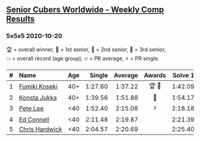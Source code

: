 <style>table {white-space: nowrap;}</style>

## [Senior Cubers Worldwide - Weekly Comp Results](/scw-comp/results/)
### 5x5x5 2020-10-20

<span style="white-space: nowrap;">🏆 = overall winner</span>, <span style="white-space: nowrap;">🥇 = 1st senior</span>, <span style="white-space: nowrap;">🥈 = 2nd senior</span>, <span style="white-space: nowrap;">🥉 = 3rd senior</span>, <span style="white-space: nowrap;">💥 = overall record (age group)</span>, <span style="white-space: nowrap;">🔥 = PR average</span>, <span style="white-space: nowrap;">⚡ = PR single</span>.

| # | Name | Age | Single | Average | Awards | Solve 1 | Solve 2 | Solve 3 | Solve 4 | Solve 5 | Video |
| :--: | :-- | :--: | --: | --: | :--: | --: | --: | --: | --: | --: | :-- |
| 1 | [Fumiki Koseki](../../persons/fumiki_koseki/555.md) | 40+ | 1:27.60 | 1:37.22 | 🏆 🥇 | 1:42.09 | 1:48.15 | 1:41.74 | 1:27.60 | 1:27.82 | [Desktop](https://www.facebook.com/events/758279974902955/permalink/763865947677691) / [Mobile](https://m.facebook.com/events/758279974902955?view=permalink&id=763865947677691) |
| 2 | [Konsta Jukka](../../persons/konsta_jukka/555.md) | 40+ | 1:39.56 | 1:51.88 | 🥈 | 1:54.17 | 1:43.35 | 1:39.56 | 2:07.17 | 1:58.11 | [Desktop](https://www.facebook.com/events/758279974902955/permalink/762014704529482) / [Mobile](https://m.facebook.com/events/758279974902955?view=permalink&id=762014704529482) |
| 3 | [Pete Lee](../../persons/pete_lee/555.md) | <40 | 1:52.40 | 2:15.08 | ⚡ | 2:18.18 | 1:52.40 | 2:37.67 | 2:18.72 | 2:08.35 | [Desktop](https://www.facebook.com/events/758279974902955/permalink/762981981099421) / [Mobile](https://m.facebook.com/events/758279974902955?view=permalink&id=762981981099421) |
| 4 | [Ed Connell](../../persons/ed_connell/555.md) | <40 | 2:11.48 | 2:19.87 |  | 2:21.39 | 2:13.06 | 2:11.48 | 2:28.66 | 2:25.15 | [Desktop](https://www.facebook.com/events/758279974902955/permalink/762963641101255) / [Mobile](https://m.facebook.com/events/758279974902955?view=permalink&id=762963641101255) |
| 5 | [Chris Hardwick](../../persons/chris_hardwick/555.md) | <40 | 2:04.57 | 2:20.69 |  | 2:25.40 | 2:22.92 | 2:04.57 | 2:13.74 | 2:41.24 | [Desktop](https://www.facebook.com/events/758279974902955/permalink/760862647978021) / [Mobile](https://m.facebook.com/events/758279974902955?view=permalink&id=760862647978021) |

<!-- Global site tag (gtag.js) - Google Analytics -->
<script async src="https://www.googletagmanager.com/gtag/js?id=UA-86348435-3"></script>
<script>window.dataLayer = window.dataLayer || []; function gtag() {dataLayer.push(arguments);} gtag('js', new Date()); gtag('config', 'UA-86348435-3');</script>
